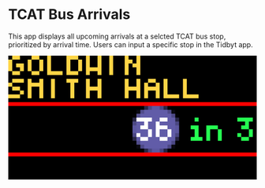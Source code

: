 # TCAT Bus Arrivals

This app displays all upcoming arrivals at a selcted TCAT bus stop, prioritized by arrival time. Users can input a specific stop in the Tidbyt app.

![render](./tcat_bus_arrivals.gif)
